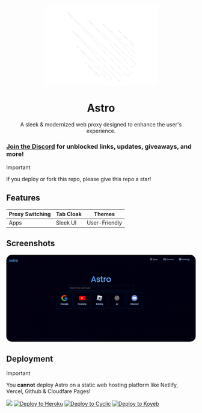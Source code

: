 <div align="center">
    <img src="public/assets/icons/logo.png" style="width: 300px;">
    <h1>Astro</h1>
    <p>A sleek & modernized web proxy designed to enhance the user's experience. </p>
</div>


### [Join the Discord](https://discord.gg/goshadow) for unblocked links, updates, giveaways, and more!

> [!IMPORTANT]
> If you deploy or fork this repo, please give this repo a star!

## Features
| Proxy Switching | Tab Cloak | Themes |
|---------|---------|---------|
| Apps | Sleek UI | User-Friendly| Fast Speeds|

## Screenshots

<div style="margin-top: 6px;">
    <img src="astro.png" style="border-radius:15px;">
</div>

## Deployment

> [!IMPORTANT]
> You **cannot** deploy Astro on a static web hosting platform like Netlify, Vercel, Github & Cloudfare Pages!

<a href="https://render.com/deploy?repo=https://github.com/ShadowDevLabs/Astro"><img height="30px" src="https://binbashbanana.github.io/deploy-buttons/buttons/remade/render.svg"></img></a>
<a target="_blank" href="https://heroku.com/deploy/?template=https://github.com/ShadowDevLabs/Astro"><img alt="Deploy to Heroku" src="https://binbashbanana.github.io/deploy-buttons/buttons/remade/heroku.svg"></a>
<a target="_blank" href="https://app.cyclic.sh/api/app/deploy/ShadowDevLabs/Astro"><img alt="Deploy to Cyclic" src="https://binbashbanana.github.io/deploy-buttons/buttons/remade/cyclic.svg"></a>
<a target="_blank" href="https://app.koyeb.com/deploy?type=git&repository=github.com/ShadowDevLabs/Astro"><img alt="Deploy to Koyeb" src="https://binbashbanana.github.io/deploy-buttons/buttons/remade/koyeb.svg"></a>

